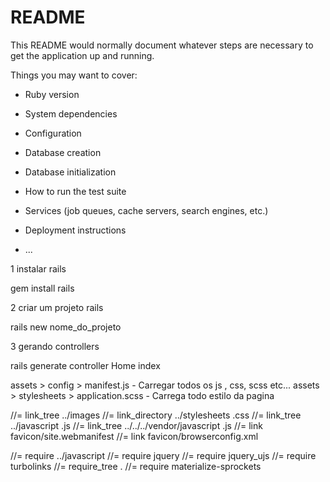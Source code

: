 # README

This README would normally document whatever steps are necessary to get the
application up and running.

Things you may want to cover:

* Ruby version

* System dependencies

* Configuration

* Database creation

* Database initialization

* How to run the test suite

* Services (job queues, cache servers, search engines, etc.)

* Deployment instructions

* ...


1 instalar rails

gem install rails


2 criar um projeto rails

rails new nome_do_projeto


3 gerando controllers

rails generate controller Home index


assets > config > manifest.js - Carregar todos os js , css, scss etc...
assets > stylesheets > application.scss - Carrega todo estilo da pagina


//= link_tree ../images
//= link_directory ../stylesheets .css
//= link_tree ../javascript .js
//= link_tree ../../../vendor/javascript .js
//= link favicon/site.webmanifest
//= link favicon/browserconfig.xml

//= require ../javascript
//= require jquery
//= require jquery_ujs
//= require turbolinks
//= require_tree .
//= require materialize-sprockets